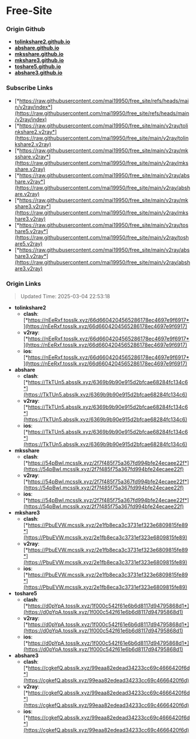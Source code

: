 # Free-Site

### Origin Github

- [**tolinkshare2.github.io**](https://github.com/tolinkshare2/tolinkshare2.github.io)
- [**abshare.github.io**](https://github.com/abshare/abshare.github.io)
- [**mksshare.github.io**](https://github.com/mksshare/mksshare.github.io)
- [**mkshare3.github.io**](https://github.com/mkshare3/mkshare3.github.io)
- [**toshare5.github.io**](https://github.com/toshare5/toshare5.github.io)
- [**abshare3.github.io**](https://github.com/abshare3/abshare3.github.io)

### Subscribe Links

- [*https://raw.githubusercontent.com/mai19950/free_site/refs/heads/main/v2ray/index*](https://raw.githubusercontent.com/mai19950/free_site/refs/heads/main/v2ray/index)
- [*https://raw.githubusercontent.com/mai19950/free_site/main/v2ray/tolinkshare2.v2ray*](https://raw.githubusercontent.com/mai19950/free_site/main/v2ray/tolinkshare2.v2ray)
- [*https://raw.githubusercontent.com/mai19950/free_site/main/v2ray/mksshare.v2ray*](https://raw.githubusercontent.com/mai19950/free_site/main/v2ray/mksshare.v2ray)
- [*https://raw.githubusercontent.com/mai19950/free_site/main/v2ray/abshare.v2ray*](https://raw.githubusercontent.com/mai19950/free_site/main/v2ray/abshare.v2ray)
- [*https://raw.githubusercontent.com/mai19950/free_site/main/v2ray/mkshare3.v2ray*](https://raw.githubusercontent.com/mai19950/free_site/main/v2ray/mkshare3.v2ray)
- [*https://raw.githubusercontent.com/mai19950/free_site/main/v2ray/toshare5.v2ray*](https://raw.githubusercontent.com/mai19950/free_site/main/v2ray/toshare5.v2ray)
- [*https://raw.githubusercontent.com/mai19950/free_site/main/v2ray/abshare3.v2ray*](https://raw.githubusercontent.com/mai19950/free_site/main/v2ray/abshare3.v2ray)

### Origin Links

> Updated Time: 2025-03-04 22:53:18

- **tolinkshare2**
  - **clash**: [*https://nEeRxf.tosslk.xyz/66d6604204565286178ec4697e9f6917*](https://nEeRxf.tosslk.xyz/66d6604204565286178ec4697e9f6917)
  - **v2ray**: [*https://nEeRxf.tosslk.xyz/66d6604204565286178ec4697e9f6917*](https://nEeRxf.tosslk.xyz/66d6604204565286178ec4697e9f6917)
  - **ios**: [*https://nEeRxf.tosslk.xyz/66d6604204565286178ec4697e9f6917*](https://nEeRxf.tosslk.xyz/66d6604204565286178ec4697e9f6917)
- **abshare**
  - **clash**: [*https://TkTUn5.absslk.xyz/6369b9b90e915d2bfcae68284fc134c6*](https://TkTUn5.absslk.xyz/6369b9b90e915d2bfcae68284fc134c6)
  - **v2ray**: [*https://TkTUn5.absslk.xyz/6369b9b90e915d2bfcae68284fc134c6*](https://TkTUn5.absslk.xyz/6369b9b90e915d2bfcae68284fc134c6)
  - **ios**: [*https://TkTUn5.absslk.xyz/6369b9b90e915d2bfcae68284fc134c6*](https://TkTUn5.absslk.xyz/6369b9b90e915d2bfcae68284fc134c6)
- **mksshare**
  - **clash**: [*https://54pBwI.mcsslk.xyz/2f7f485f75a367fd994bfe24ecaee22f*](https://54pBwI.mcsslk.xyz/2f7f485f75a367fd994bfe24ecaee22f)
  - **v2ray**: [*https://54pBwI.mcsslk.xyz/2f7f485f75a367fd994bfe24ecaee22f*](https://54pBwI.mcsslk.xyz/2f7f485f75a367fd994bfe24ecaee22f)
  - **ios**: [*https://54pBwI.mcsslk.xyz/2f7f485f75a367fd994bfe24ecaee22f*](https://54pBwI.mcsslk.xyz/2f7f485f75a367fd994bfe24ecaee22f)
- **mkshare3**
  - **clash**: [*https://PbuEVW.mcsslk.xyz/2e1fb8eca3c3731ef323e6809815fe89*](https://PbuEVW.mcsslk.xyz/2e1fb8eca3c3731ef323e6809815fe89)
  - **v2ray**: [*https://PbuEVW.mcsslk.xyz/2e1fb8eca3c3731ef323e6809815fe89*](https://PbuEVW.mcsslk.xyz/2e1fb8eca3c3731ef323e6809815fe89)
  - **ios**: [*https://PbuEVW.mcsslk.xyz/2e1fb8eca3c3731ef323e6809815fe89*](https://PbuEVW.mcsslk.xyz/2e1fb8eca3c3731ef323e6809815fe89)
- **toshare5**
  - **clash**: [*https://d0pYpA.tosslk.xyz/1f000c542f61e6b6d8117d94795868d1*](https://d0pYpA.tosslk.xyz/1f000c542f61e6b6d8117d94795868d1)
  - **v2ray**: [*https://d0pYpA.tosslk.xyz/1f000c542f61e6b6d8117d94795868d1*](https://d0pYpA.tosslk.xyz/1f000c542f61e6b6d8117d94795868d1)
  - **ios**: [*https://d0pYpA.tosslk.xyz/1f000c542f61e6b6d8117d94795868d1*](https://d0pYpA.tosslk.xyz/1f000c542f61e6b6d8117d94795868d1)
- **abshare3**
  - **clash**: [*https://cgkefQ.absslk.xyz/99eaa82edead34233cc69c4666420f6d*](https://cgkefQ.absslk.xyz/99eaa82edead34233cc69c4666420f6d)
  - **v2ray**: [*https://cgkefQ.absslk.xyz/99eaa82edead34233cc69c4666420f6d*](https://cgkefQ.absslk.xyz/99eaa82edead34233cc69c4666420f6d)
  - **ios**: [*https://cgkefQ.absslk.xyz/99eaa82edead34233cc69c4666420f6d*](https://cgkefQ.absslk.xyz/99eaa82edead34233cc69c4666420f6d)
